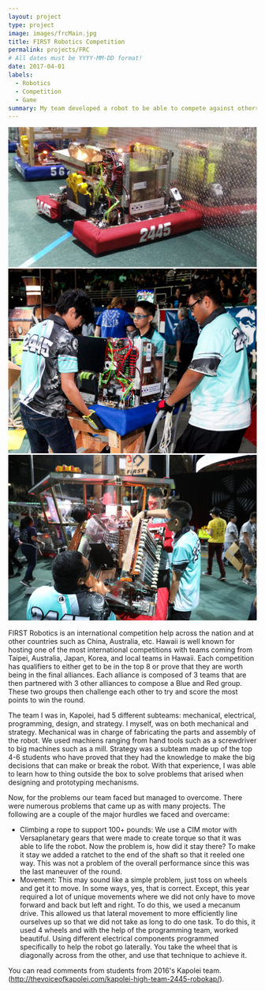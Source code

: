 ```yaml
---
layout: project
type: project
image: images/frcMain.jpg
title: FIRST Robotics Competition
permalink: projects/FRC
# All dates must be YYYY-MM-DD format!
date: 2017-04-01
labels:
  - Robotics
  - Competition
  - Game
summary: My team developed a robot to be able to compete against others in the year's game theme.
---
```


<div class="ui small rounded images">
  <img class="ui image" src="../images/frcSub1.jpg">
  <img class="ui image" src="../images/frcSub3.jpg">
  <img class="ui image" src="../images/frcSub4.jpg">
</div>

FIRST Robotics is an international competition help across the nation and at other countries such as China, Australia, etc. Hawaii is well known for hosting one of the most international competitions with teams coming from Taipei, Australia, Japan, Korea, and local teams in Hawaii. Each competition has qualifiers to either get to be in the top 8 or prove that they are worth being in the final alliances. Each alliance is composed of 3 teams that are then partnered with 3 other alliances to compose a Blue and Red group. These two groups then challenge each other to try and score the most points to win the round.

The team I was in, Kapolei, had 5 different subteams: mechanical, electrical, programming, design, and strategy. I myself, was on both mechanical and strategy. Mechanical was in charge of fabricating the parts and assembly of the robot. We used machiens ranging from hand tools such as a screwdriver to big machines such as a mill. Strategy was a subteam made up of the top 4-6 students who have proved that they had the knowledge to make the big decisions that can make or break the robot. With that experience, I was able to learn how to thing outside the box to solve problems that arised when designing and prototyping mechanisms.

Now, for the problems our team faced but managed to overcome. There were numerous problems that came up as with many projects. The following are a couple of the major hurdles we faced and overcame:

<ul>
  <li> Climbing a rope to support 100+ pounds: We use a CIM motor with Versaplanetary gears that were made to create torque so that it was able to life the robot. Now the problem is, how did it stay there? To make it stay we added a ratchet to the end of the shaft so that it reeled one way. This was not a problem of the overall performance since this was the last maneuver of the round.</li>
  <li>Movement: This may sound like a simple problem, just toss on wheels and get it to move. In some ways, yes, that is correct. Except, this year required a lot of unique movements where we did not only have to move forward and back but left and right. To do this, we used a mecanum drive. This allowed us that lateral movement to more efficiently line ourselves up so that we did not take as long to do one task. To do this, it used 4 wheels and with the help of the programming team, worked beautiful. Using different electrical components programmed specifically to help the robot go laterally. You take the wheel that is diagonally across from the other, and use that technique to achieve it.</li>
</ul>

You can read comments from students from 2016's Kapolei team. (http://thevoiceofkapolei.com/kapolei-high-team-2445-robokap/).



